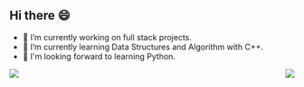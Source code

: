 ## Hi there :smile:

- 🔭 I’m currently working on full stack projects.
- 🌱 I’m currently learning Data Structures and Algorithm with C++.
- :dart: I'm looking forward to learning Python.

<a href="https://github.com/saloni-15/saloni-15">
  <img align="left" src="https://github-readme-stats.vercel.app/api?username=saloni-15&show_icons=true&theme=radical&repo=saloni-15" />
  <img align="right" src="https://github-readme-stats.vercel.app/api/top-langs/?username=saloni-15&show_icons=true&theme=radical&repo=saloni-15" />
</a>

